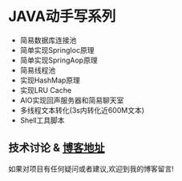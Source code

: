 # JAVA动手写系列

* 简易数据库连接池
* 简单实现SpringIoc原理
* 简单实现SpringAop原理
* 简易线程池
* 实现HashMap原理
* 实现LRU Cache
* AIO实现回声服务器和简易聊天室
* 多线程文本转化(3s内转化近600M文本)
* Shell工具脚本

## 技术讨论 & [博客地址](https://www.jacknolfskin.top/)

如果对项目有任何疑问或者建议,欢迎到我的博客留言!
